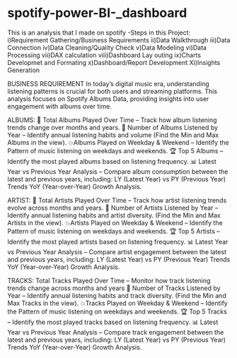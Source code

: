 # spotify-power-BI-_dashboard
This is an analysis that I made on spotify
-Steps in this Project:
i)Requirement Gathering/Business Requirements
ii)Data Walkthrough
iii)Data Connection
iv)Data Cleaning/Quality Check
v)Data Modeling
vi)Data Processing
vii)DAX calculation
viii)Dashboard Lay outing
ix)Charts Developmet and Formating
x)Dashboard/Report Development
Xi)Insights Generation

BUSINESS REQUIREMENT
In today’s digital music era, understanding listening patterns is crucial for both users and streaming platforms. 
This analysis focuses on Spotify Albums Data, providing insights into user engagement with albums over time.

ALBUMS:
🎵 Total Albums Played Over Time – Track how album listening trends change over months and years.
📅 Number of Albums Listened by Year – Identify annual listening habits and volume (Find the Min and Max Albums in the view).
💥Albums Played on Weekday & Weekend – Identify the Pattern of music listening on weekdays and weekends.
🏆 Top 5 Albums – Identify the most played albums based on listening frequency.
📊 Latest Year vs Previous Year Analysis – Compare album consumption between the latest and previous years, including:
LY (Latest Year) vs PY (Previous Year) Trends
YoY (Year-over-Year) Growth Analysis.

ARTIST:
🎵 Total Artists Played Over Time – Track how artist listening trends evolve across months and years.
📅 Number of Artists Listened by Year – Identify annual listening habits and artist diversity. (Find the Min and Max Artists in the view).
💥Artists Played on Weekday & Weekend – Identify the Pattern of music listening on weekdays and weekends.
🏆 Top 5 Artists – Identify the most played artists based on listening frequency.
📊 Latest Year vs Previous Year Analysis – Compare artist engagement between the latest and previous years, including:
LY (Latest Year) vs PY (Previous Year) Trends
YoY (Year-over-Year) Growth Analysis.

TRACKS:
Total Tracks Played Over Time – Monitor how track listening trends change across months and years
📅 Number of Tracks Listened by Year – Identify annual listening habits and track diversity. (Find the Min and Max Tracks in the view).
💥Tracks Played on Weekday & Weekend – Identify the Pattern of music listening on weekdays and weekends.
🏆 Top 5 Tracks – Identify the most played tracks based on listening frequency.
📊 Latest Year vs Previous Year Analysis – Compare track engagement between the latest and previous years, including:
LY (Latest Year) vs PY (Previous Year) Trends
YoY (Year-over-Year) Growth Analysis.






